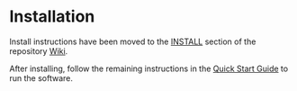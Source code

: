 # Installation

Install instructions have been moved to the [INSTALL](https://github.com/Chik-Network/chik-blockchain/wiki/INSTALL) section of the repository [Wiki](https://github.com/Chik-Network/chik-blockchain/wiki).

After installing, follow the remaining instructions in the
[Quick Start Guide](https://github.com/Chik-Network/chik-blockchain/wiki/Quick-Start-Guide)
to run the software.
